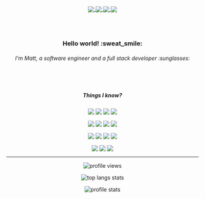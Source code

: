   
<p align="center">
  
  <a href="https://www.linkedin.com/in/justdatguymat/" target="_blank">
    <img align="center" src="https://img.shields.io/static/v1?&style=social&color=ac4aed&label=linkedin&message=justdatguymat&logo=linkedin" />
  </a>
  <a href="https://www.facebook.com/justdatguymat" target="_blank">
    <img align="center" src="https://img.shields.io/static/v1?&style=social&color=ac4aed&label=facebook&message=justdatguymat&logo=facebook" />
  </a>
  <a href="http://instagram.com/justdatguymat" target="_blank">
    <img align="center" src="https://img.shields.io/static/v1?&style=social&color=ac4aed&label=instagram&message=justdatguymat&logo=instagram" />
  </a>
  <a href="https://twitter.com/justdatguymat" target="_blank">
    <img align="center" src="https://img.shields.io/static/v1?&style=social&color=ac4aed&label=twitter&message=justdatguymat&logo=twitter" />
  </a>
</p>
<br><br>

<p align="center">
  <h3 align="center">Hello world! :sweat_smile:</h2> 
  <h6 align="center">I'm Matt, a software engineer and a full stack developer :sunglasses:</h4?
</p>

<br><br>

<p align="center">
  <h5 align="center">Things I know?</h4
</p>
 
<!-- languages -->
<p align="center">
  <img align="center" src="https://img.shields.io/static/v1?&style=flat&color=ae43d9&label=%20&message=Python&logo=python" />
  <img align="center" src="https://img.shields.io/static/v1?&style=flat&color=ae43d9&label=%20&message=TypeScript&logo=typescript" />
  <img align="center" src="https://img.shields.io/static/v1?&style=flat&color=ae43d9&label=%20&message=JavaScript&logo=javascript" />
  <img align="center" src="https://img.shields.io/static/v1?&style=flat&color=ae43d9&label=%20&message=Java&logo=java" />
</p>

<!-- Frameworks -->
<p align="center">
  <img align="center" src="https://img.shields.io/static/v1?&style=flat&color=9132b8&label=%20&message=React&logo=react" />
  <img align="center" src="https://img.shields.io/static/v1?&style=flat&color=9132b8&label=%20&message=Next.js&logo=next.js" />
  <img align="center" src="https://img.shields.io/static/v1?&style=flat&color=9132b8&label=%20&message=Svelte&logo=svelte" />
  <img align="center" src="https://img.shields.io/static/v1?&style=flat&color=9132b8&label=%20&message=Flask&logo=flask" />
</p>

<!-- Technologies -->
<p align="center">
  <img align="center" src="https://img.shields.io/static/v1?&style=flat&color=78229c&label=%20&message=Node&logo=node.js" />
  <img align="center" src="https://img.shields.io/static/v1?&style=flat&color=78229c&label=%20&message=Docker&logo=docker" />
  <img align="center" src="https://img.shields.io/static/v1?&style=flat&color=78229c&label=%20&message=AWS&logo=amazon-aws" />
  <img align="center" src="https://img.shields.io/static/v1?&style=flat&color=78229c&label=%20&message=Git&logo=git" />
</p>

<!-- OS -->
<p align="center">
  <img align="center" src="https://img.shields.io/static/v1?&style=flat&color=5f167d&label=%20&message=Debian&logo=debian" />
  <img align="center" src="https://img.shields.io/static/v1?&style=flat&color=5f167d&label=%20&message=Ubuntu&logo=ubuntu" />
  <img align="center" src="https://img.shields.io/static/v1?&style=flat&color=5f167d&label=%20&message=Windows&logo=windows" />
</p>



---

<p align="center"> 
  <img align="center" alt="profile views" src="https://komarev.com/ghpvc/?username=justdatguymat&color=blueviolet&style=flat" /> 
</p>

<p align="center">
  <img align="center" src="https://github-readme-stats.vercel.app/api/top-langs/?username=justdatguymat&layout=compact&hide=html&hide_border=true&theme=buefy" alt="top langs stats" />
</p>

<p align="center">
  <img align="center" src="https://github-readme-stats.vercel.app/api?username=justdatguymat&hide_border=true&theme=buefy" alt="profile stats" />
</p>
